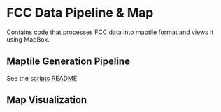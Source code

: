# FCC Data Pipeline & Map
Contains code that processes FCC data into maptile format and views it using
MapBox.

## Maptile Generation Pipeline
See the [scripts README](scripts/README.md).

## Map Visualization
